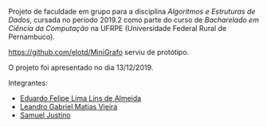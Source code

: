 Projeto de faculdade em grupo para a disciplina _Algoritmos e Estruturas de Dados_, cursada no período 2019.2 como parte do curso de _Bacharelado em Ciência da Computação_ na UFRPE (Universidade Federal Rural de Pernambuco).

https://github.com/elotd/MiniGrafo serviu de protótipo.

O projeto foi apresentado no dia 13/12/2019.

Integrantes:
- [Eduardo Felipe Lima Lins de Almeida](https://github.com/elotd)
- [Leandro Gabriel Matias Vieira](https://github.com/VelocityIsntSpeed)
- [Samuel Justino](https://github.com/rksamu)
